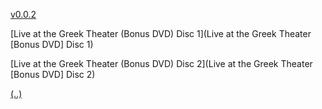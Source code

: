 [v0.0.2](https://github.com/littleflute/m25/edit/master/Flogging%20Molly/readme.md)

[Live at the Greek Theater (Bonus DVD) Disc 1](Live at the Greek Theater [Bonus DVD] Disc 1)

[Live at the Greek Theater (Bonus DVD) Disc 2](Live at the Greek Theater [Bonus DVD] Disc 2)


[(..)](..)
